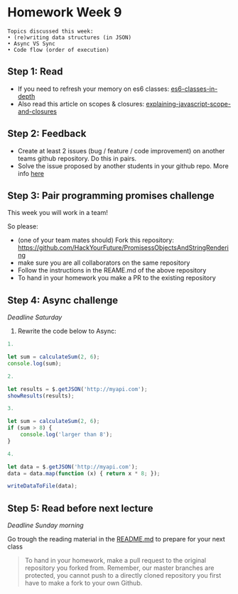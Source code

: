 # Homework Week 9

```
Topics discussed this week:
• (re)writing data structures (in JSON)
• Async VS Sync 
• Code flow (order of execution)
```

## Step 1: Read

- If you need to refresh your memory on es6 classes: [es6-classes-in-depth](https://ponyfoo.com/articles/es6-classes-in-depth)
- Also read this article on scopes & closures: [explaining-javascript-scope-and-closures](https://robertnyman.com/2008/10/09/explaining-javascript-scope-and-closures/)

## Step 2: Feedback

- Create at least 2 issues (bug / feature / code improvement) on another teams github repository. Do this in pairs. 
-  Solve the issue proposed by another students in your github repo. More info [here](https://hackyourfuture.slack.com/files/michahell/F31BX1XT6/Merging_a_local_branch_into_master)

## Step 3: Pair programming promises challenge 

This week you will work in a team!

So please:

- (one of your team mates should) Fork this repository: https://github.com/HackYourFuture/PromisessObjectsAndStringRendering
- make sure you are all collaborators on the same repository
- Follow the instructions in the REAME.md of the above repository
- To hand in your homework you make a PR to the existing repository

## Step 4: Async challenge

_Deadline Saturday_

1. Rewrite the code below to Async: 

```js
1.

let sum = calculateSum(2, 6);
console.log(sum);

2.

let results = $.getJSON('http://myapi.com');
showResults(results);

3.

let sum = calculateSum(2, 6);
if (sum > 8) {
    console.log('larger than 8');
}

4.

let data = $.getJSON('http://myapi.com');
data = data.map(function (x) { return x * 8; });

writeDataToFile(data);
```

## Step 5: Read before next lecture

_Deadline Sunday morning_

Go trough the reading material in the [README.md](/Week9/README.md) to prepare for your next class

> To hand in your homework, make a pull request to the original repository you forked from. Remember, our master branches are protected, you cannot push to a directly cloned repository you first have to make a fork to your own Github.
